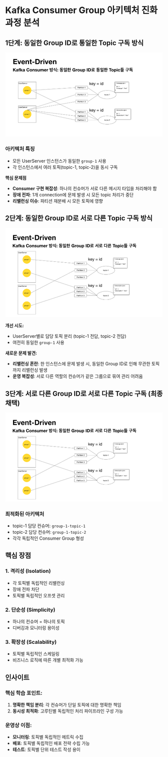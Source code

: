 # Kafka Consumer Group 아키텍처 진화 과정 분석

## 1단계: 동일한 Group ID로 통일한 Topic 구독 방식

![img.png](img/img.png)


### 아키텍처 특징 
- 모든 UserServer 인스턴스가 동일한 `group-1` 사용
- 각 인스턴스에서 여러 토픽(topic-1, topic-2)을 동시 구독

**핵심 문제점**
- **Consumer 구현 복잡성**: 하나의 컨슈머가 서로 다른 메시지 타입을 처리해야 함
- **장애 전파**: 1개 connection에 문제 발생 시 모든 topic 처리가 중단
- **리밸런싱 이슈**: 파티션 재분배 시 모든 토픽에 영향

## 2단계: 동일한 Group ID로 서로 다른 Topic 구독 방식

![img_1.png](img/img_1.png)

**개선 시도:**
- UserServer별로 담당 토픽 분리 (topic-1 전담, topic-2 전담)
- 여전히 동일한 `group-1` 사용

**새로운 문제 발견:**
- **리밸런싱 혼란**: 한 인스턴스에 문제 발생 시, 동일한 Group ID로 인해 무관한 토픽까지 리밸런싱 발생
- **운영 복잡성**: 서로 다른 역할의 컨슈머가 같은 그룹으로 묶여 관리 어려움

## 3단계: 서로 다른 Group ID로 서로 다른 Topic 구독 (최종 채택)

![img_2.png](img/img_2.png)

### 최적화된 아키텍처
- topic-1 담당 컨슈머: `group-1-topic-1`
- topic-2 담당 컨슈머: `group-1-topic-2`
- 각각 독립적인 Consumer Group 형성

## 핵심 장점

### 1. 격리성 (Isolation)
- 각 토픽별 독립적인 리밸런싱
- 장애 전파 차단
- 토픽별 독립적인 오프셋 관리

### 2. 단순성 (Simplicity)
- 하나의 컨슈머 = 하나의 토픽
- 디버깅과 모니터링 용이성

### 3. 확장성 (Scalability)
- 토픽별 독립적인 스케일링
- 비즈니스 로직에 따른 개별 최적화 가능

## 인사이트

### 핵심 학습 포인트:
1. **명확한 책임 분리**: 각 컨슈머가 단일 토픽에 대한 명확한 책임
2. **동시성 최적화**: 고루틴별 독립적인 처리 파이프라인 구성 가능

### 운영상 이점:
- **모니터링**: 토픽별 독립적인 메트릭 수집
- **배포**: 토픽별 독립적인 배포 전략 수립 가능
- **테스트**: 토픽별 단위 테스트 작성 용이